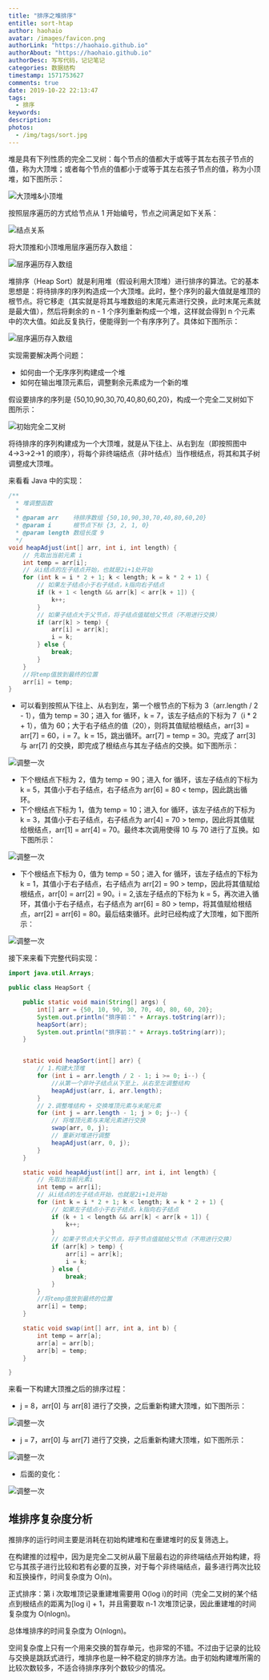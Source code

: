 ```yaml
---
title: "排序之堆排序"
entitle: sort-htap
author: haohaio
avatar: /images/favicon.png
authorLink: "https://haohaio.github.io"
authorAbout: "https://haohaio.github.io"
authorDesc: 写写代码，记记笔记
categories: 数据结构
timestamp: 1571753627
comments: true
date: 2019-10-22 22:13:47
tags:
  - 排序
keywords:
description:
photos:
  - /img/tags/sort.jpg
---
```


堆是具有下列性质的完全二叉树：每个节点的值都大于或等于其左右孩子节点的值，称为大顶堆；或者每个节点的值都小于或等于其左右孩子节点的值，称为小顶堆，如下图所示：

![大顶堆&小顶堆](../img/assets/heap_sort_1.png)

按照层序遍历的方式给节点从 1 开始编号，节点之间满足如下关系：

![结点关系](../img/assets/heap_sort_2.png)

将大顶推和小顶堆用层序遍历存入数组：

![层序遍历存入数组](../img/assets/heap_sort_3.png)

堆排序（Heap Sort）就是利用堆（假设利用大顶堆）进行排序的算法。它的基本思想是：将待排序的序列构造成一个大顶堆。此时，整个序列的最大值就是堆顶的根节点。将它移走（其实就是将其与堆数组的末尾元素进行交换，此时末尾元素就是最大值），然后将剩余的 n - 1 个序列重新构成一个堆，这样就会得到 n 个元素中的次大值。如此反复执行，便能得到一个有序序列了。具体如下图所示：

![层序遍历存入数组](../img/assets/heap_sort_4.png)

实现需要解决两个问题：

- 如何由一个无序序列构建成一个堆
- 如何在输出堆顶元素后，调整剩余元素成为一个新的堆

假设要排序的序列是 {50,10,90,30,70,40,80,60,20}，构成一个完全二叉树如下图所示：

![初始完全二叉树](../img/assets/heap_sort_5.png)

将待排序的序列构建成为一个大顶堆，就是从下往上、从右到左（即按照图中
4→3→2→1 的顺序），将每个非终端结点（非叶结点）当作根结点，将其和其子树调整成大顶堆。

来看看 Java 中的实现：

```java
/**
  * 堆调整函数
  *
  * @param arr    待排序数组 {50,10,90,30,70,40,80,60,20}
  * @param i      根节点下标 {3, 2, 1, 0}
  * @param length 数组长度 9
  */
void heapAdjust(int[] arr, int i, int length) {
    // 先取出当前元素 i
    int temp = arr[i];
    // 从i结点的左子结点开始，也就是2i+1处开始
    for (int k = i * 2 + 1; k < length; k = k * 2 + 1) {
        // 如果左子结点小于右子结点，k指向右子结点
        if (k + 1 < length && arr[k] < arr[k + 1]) {
            k++;
        }
        // 如果子结点大于父节点，将子结点值赋给父节点（不用进行交换）
        if (arr[k] > temp) {
            arr[i] = arr[k];
            i = k;
        } else {
            break;
        }
    }
    //将temp值放到最终的位置
    arr[i] = temp;
}
```

- 可以看到按照从下往上、从右到左，第一个根节点的下标为 3（arr.length / 2 - 1），值为 temp = 30；进入 for 循环，k = 7，该左子结点的下标为 7（i \* 2 + 1），值为 60；大于右子结点的值（20），则将其值赋给根结点，arr[3] = arr[7] = 60，i = 7。k = 15，跳出循环。arr[7] = temp = 30。完成了 arr[3] 与 arr[7] 的交换，即完成了根结点与其左子结点的交换。如下图所示：

![调整一次](../img/assets/heap_sort_5.png)

- 下个根结点下标为 2，值为 temp = 90；进入 for 循环，该左子结点的下标为 k = 5，其值小于右子结点，右子结点为 arr[6] = 80 < temp，因此跳出循环。
- 下个根结点下标为 1，值为 temp = 10；进入 for 循环，该左子结点的下标为 k = 3，其值小于右子结点，右子结点为 arr[4] = 70 > temp，因此将其值赋给根结点，arr[1] = arr[4] = 70。最终本次调用使得 10 与 70 进行了互换。如下图所示：

![调整一次](../img/assets/heap_sort_6.png)

- 下个根结点下标为 0，值为 temp = 50；进入 for 循环，该左子结点的下标为 k = 1，其值小于右子结点，右子结点为 arr[2] = 90 > temp，因此将其值赋给根结点，arr[0] = arr[2] = 90。i = 2,该左子结点的下标为 k = 5，再次进入循环，其值小于右子结点，右子结点为 arr[6] = 80 > temp，将其值赋给根结点，arr[2] = arr[6] = 80。最后结束循环。此时已经构成了大顶堆，如下图所示：

![调整一次](../img/assets/heap_sort_7.png)

接下来来看下完整代码实现：

```java
import java.util.Arrays;

public class HeapSort {

    public static void main(String[] args) {
        int[] arr = {50, 10, 90, 30, 70, 40, 80, 60, 20};
        System.out.println("排序前：" + Arrays.toString(arr));
        heapSort(arr);
        System.out.println("排序前：" + Arrays.toString(arr));
    }


    static void heapSort(int[] arr) {
        // 1.构建大顶堆
        for (int i = arr.length / 2 - 1; i >= 0; i--) {
            //从第一个非叶子结点从下至上，从右至左调整结构
            heapAdjust(arr, i, arr.length);
        }
        // 2.调整堆结构 + 交换堆顶元素与末尾元素
        for (int j = arr.length - 1; j > 0; j--) {
            // 将堆顶元素与末尾元素进行交换
            swap(arr, 0, j);
            // 重新对堆进行调整
            heapAdjust(arr, 0, j);
        }
    }

    static void heapAdjust(int[] arr, int i, int length) {
        // 先取出当前元素i
        int temp = arr[i];
        // 从i结点的左子结点开始，也就是2i+1处开始
        for (int k = i * 2 + 1; k < length; k = k * 2 + 1) {
            // 如果左子结点小于右子结点，k指向右子结点
            if (k + 1 < length && arr[k] < arr[k + 1]) {
                k++;
            }
            // 如果子节点大于父节点，将子节点值赋给父节点（不用进行交换）
            if (arr[k] > temp) {
                arr[i] = arr[k];
                i = k;
            } else {
                break;
            }
        }
        //将temp值放到最终的位置
        arr[i] = temp;
    }

    static void swap(int[] arr, int a, int b) {
        int temp = arr[a];
        arr[a] = arr[b];
        arr[b] = temp;
    }

}
```

来看一下构建大顶推之后的排序过程：

- j = 8，arr[0] 与 arr[8] 进行了交换，之后重新构建大顶堆，如下图所示：

![调整一次](../img/assets/heap_sort_8.png)

- j = 7，arr[0] 与 arr[7] 进行了交换，之后重新构建大顶堆，如下图所示：

![调整一次](../img/assets/heap_sort_9.png)

- 后面的变化：

![调整一次](../img/assets/heap_sort_10.png)

## 堆排序复杂度分析

推排序的运行时间主要是消耗在初始构建堆和在重建堆时的反复筛选上。

在构建推的过程中，因为是完全二叉树从最下层最右边的非终端结点开始构建，将它与其孩子进行比较和若有必要的互换，对于每个非终端结点，最多进行两次比较和互换操作，时间复杂度为 O(n)。

正式排序：第 i 次取堆顶记录重建堆需要用 O(log i)的时间（完全二叉树的某个结点到根结点的距离为[log i] + 1，并且需要取 n-1 次堆顶记录，因此重建堆的时间复杂度为 O(nlogn)。

总体堆排序的时间复杂度为 O(nlogn)。

空间复杂度上只有一个用来交换的暂存单元，也非常的不错。不过由于记录的比较与交换是跳跃式进行，堆排序也是一种不稳定的排序方法。由于初始构建堆所需的比较次数较多，不适合待排序序列个数较少的情况。
